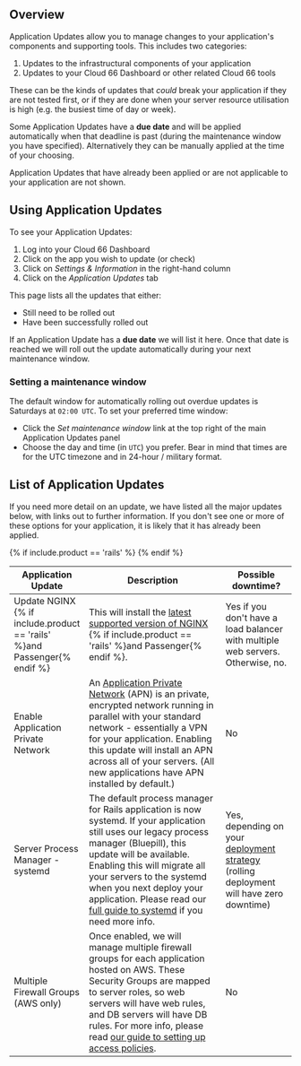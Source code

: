 ## Overview

Application Updates allow you to manage changes to your application's components and supporting tools. This includes two categories:

1. Updates to the infrastructural components of your application
2. Updates to your Cloud 66 Dashboard or other related Cloud 66 tools

These can be the kinds of updates that *could* break your application if they are not tested first, or if they are done when your server resource utilisation is high (e.g. the busiest time of day or week). 

Some Application Updates have a **due date** and will be applied automatically when that deadline is past (during the maintenance window you have specified). Alternatively they can be manually applied at the time of your choosing.

Application Updates that have already been applied or are not applicable to your application are not shown.

## Using Application Updates

To see your Application Updates:

1. Log into your Cloud 66 Dashboard
2. Click on the app you wish to update (or check)
3. Click on *Settings & Information* in the right-hand column
4. Click on the *Application Updates* tab

This page lists all the updates that either:

- Still need to be rolled out
- Have been successfully rolled out

If an Application Update has a **due date** we will list it here. Once that date is reached we will roll out the update automatically during your next maintenance window.

### Setting a maintenance window

The default window for automatically rolling out overdue updates is Saturdays at `02:00 UTC`.  To set your preferred time window:

- Click the *Set maintenance window* link at the top right of the main Application Updates panel
- Choose the day and time (in `UTC`) you prefer. Bear in mind that times are for the UTC timezone and in 24-hour / military format.

## List of Application Updates

If you need more detail on an update, we have listed all the major updates below, with links out to further information. If you don't see one or more of these options for your application, it is likely that it has already been applied. 

<table class='table table-bordered table-striped'>
<thead>
  <tr>
    <th width="15%">Application Update</th>
    <th>Description</th>
    <th width="25%">Possible downtime?</th>
  </tr>
</thead>
<tbody>
  <tr>
    <td>Update NGINX {% if include.product == 'rails' %}and Passenger{% endif %}</td>
    <td>This will install the <a href="/{{page.collection}}/resources/technical-specifications.html#2-components-built-from-source">latest supported version of NGINX</a> {% if include.product == 'rails' %}and Passenger{% endif %}.</td>
    <td>Yes if you don't have a load balancer with multiple web servers. Otherwise, no.</td>
  </tr>
  <tr>
    <td>Enable Application Private Network</td>
    <td>An <a href="/{{page.collection}}/how-to-guides/security/using-application-private-networks.html">Application Private Network</a> (APN) is an private, encrypted network running in parallel with your standard network - essentially a VPN for your application. Enabling this update will install an APN across all of your servers. (All new applications have APN installed by default.)</td>
    <td>No</td>
  </tr>{% if include.product == 'rails' %}
  <tr>
    <td>Server Process Manager - systemd</td>
    <td>The default process manager for Rails application is now systemd. If your application still uses our legacy process manager (Bluepill), this update will be available. Enabling this will migrate all your servers to the systemd when you next deploy your application. Please read our <a href="/rails/how-to-guides/deployment/systemd.html">full guide to systemd</a> if you need more info.</td>
    <td>Yes, depending on your <a href="/rails/how-to-guides/deployment/parallel-deployment.html">deployment strategy</a> (rolling deployment will have zero downtime)</td>
  </tr>{% endif %}
  <tr>
    <td>Multiple Firewall Groups (AWS only)</td>
    <td>Once enabled, we will manage multiple firewall groups for each application hosted on AWS. These Security Groups are mapped to server roles, so web servers will have web rules, and DB servers will have DB rules. For more info, please read <a href="/{{page.collection}}/how-to-guides/clouds/cloud-aws.html#option-b-identity-access-management-iam">our guide to setting up access policies</a>.</td>
    <td>No</td>
  </tr>
</tbody>
</table>
